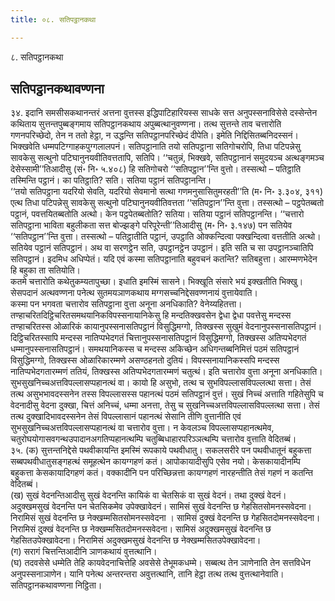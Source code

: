 ```yaml
---
title: ०८. सतिपट्ठानकथा

---
```

८. सतिपट्ठानकथा  


## सतिपट्ठानकथावण्णना

३४. इदानि समसीसकथानन्तरं अत्तना वुत्तस्स इद्धिपाटिहारियस्स साधके सत्त अनुपस्सनाविसेसे दस्सेन्तेन कथिताय सुत्तन्तपुब्बङ्गमाय सतिपट्ठानकथाय अपुब्बत्थानुवण्णना। तत्थ सुत्तन्ते ताव चत्तारोति गणनपरिच्छेदो, तेन न ततो हेट्ठा, न उद्धन्ति सतिपट्ठानपरिच्छेदं दीपेति। इमेति निद्दिसितब्बनिदस्सनं। भिक्खवेति धम्मपटिग्गाहकपुग्गलालपनं। सतिपट्ठानाति तयो सतिपट्ठाना सतिगोचरोपि, तिधा पटिपन्नेसु सावकेसु सत्थुनो पटिघानुनयवीतिवत्ततापि, सतिपि। ‘‘चतुन्नं, भिक्खवे, सतिपट्ठानानं समुदयञ्च अत्थङ्गमञ्च देसेस्सामी’’तिआदीसु (सं॰ नि॰ ५.४०८) हि सतिगोचरो ‘‘सतिपट्ठान’’न्ति वुत्तो। तस्सत्थो – पतिट्ठाति तस्मिन्ति पट्ठानं। का पतिट्ठाति? सति। सतिया पट्ठानं सतिपट्ठानन्ति।  
‘‘तयो सतिपट्ठाना यदरियो सेवति, यदरियो सेवमानो सत्था गणमनुसासितुमरहती’’ति (म॰ नि॰ ३.३०४, ३११) एत्थ तिधा पटिपन्नेसु सावकेसु सत्थुनो पटिघानुनयवीतिवत्तता ‘‘सतिपट्ठान’’न्ति वुत्ता। तस्सत्थो – पट्ठपेतब्बतो पट्ठानं, पवत्तयितब्बतोति अत्थो। केन पट्ठपेतब्बतोति? सतिया। सतिया पट्ठानं सतिपट्ठानन्ति। ‘‘चत्तारो सतिपट्ठाना भाविता बहुलीकता सत्त बोज्झङ्गे परिपूरेन्ती’’तिआदीसु (म॰ नि॰ ३.१४७) पन सतियेव ‘‘सतिपट्ठान’’न्ति वुत्ता। तस्सत्थो – पतिट्ठातीति पट्ठानं, उपट्ठाति ओक्कन्दित्वा पक्खन्दित्वा वत्ततीति अत्थो। सतियेव पट्ठानं सतिपट्ठानं। अथ वा सरणट्ठेन सति, उपट्ठानट्ठेन उपट्ठानं। इति सति च सा उपट्ठानञ्चातिपि सतिपट्ठानं। इदमिध अधिप्पेतं। यदि एवं कस्मा सतिपट्ठानाति बहुवचनं कतन्ति? सतिबहुत्ता। आरम्मणभेदेन हि बहुका ता सतियोति।  
कतमे चत्तारोति कथेतुकम्यतापुच्छा। इधाति इमस्मिं सासने। भिक्खूति संसारे भयं इक्खतीति भिक्खु। सेसपदानं अत्थवण्णना पनेत्थ सुतमयञाणकथाय मग्गसच्चनिद्देसवण्णनायं वुत्तायेवाति।  
कस्मा पन भगवता चत्तारोव सतिपट्ठाना वुत्ता अनूना अनधिकाति? वेनेय्यहितत्ता। तण्हाचरितदिट्ठिचरितसमथयानिकविपस्सनायानिकेसु हि मन्दतिक्खवसेन द्वेधा द्वेधा पवत्तेसु मन्दस्स तण्हाचरितस्स ओळारिकं कायानुपस्सनासतिपट्ठानं विसुद्धिमग्गो, तिक्खस्स सुखुमं वेदनानुपस्सनासतिपट्ठानं। दिट्ठिचरितस्सापि मन्दस्स नातिप्पभेदगतं चित्तानुपस्सनासतिपट्ठानं विसुद्धिमग्गो, तिक्खस्स अतिप्पभेदगतं धम्मानुपस्सनासतिपट्ठानं। समथयानिकस्स च मन्दस्स अकिच्छेन अधिगन्तब्बनिमित्तं पठमं सतिपट्ठानं विसुद्धिमग्गो, तिक्खस्स ओळारिकारम्मणे असण्ठहनतो दुतियं। विपस्सनायानिकस्सपि मन्दस्स नातिप्पभेदगतारम्मणं ततियं, तिक्खस्स अतिप्पभेदगतारम्मणं चतुत्थं। इति चत्तारोव वुत्ता अनूना अनधिकाति।  
सुभसुखनिच्चअत्तविपल्लासप्पहानत्थं वा। कायो हि असुभो, तत्थ च सुभविपल्लासविपल्लत्था सत्ता। तेसं तत्थ असुभभावदस्सनेन तस्स विपल्लासस्स पहानत्थं पठमं सतिपट्ठानं वुत्तं। सुखं निच्चं अत्ताति गहितेसुपि च वेदनादीसु वेदना दुक्खा, चित्तं अनिच्चं, धम्मा अनत्ता, तेसु च सुखनिच्चअत्तविपल्लासविपल्लत्था सत्ता। तेसं तत्थ दुक्खादिभावदस्सनेन तेसं विपल्लासानं पहानत्थं सेसानि तीणि वुत्तानीति एवं सुभसुखनिच्चअत्तविपल्लासप्पहानत्थं वा चत्तारोव वुत्ता। न केवलञ्च विपल्लासप्पहानत्थमेव, चतुरोघयोगासवगन्थउपादानअगतिप्पहानत्थम्पि चतुब्बिधाहारपरिञ्ञत्थम्पि चत्तारोव वुत्ताति वेदितब्बं।  
३५. (क) सुत्तन्तनिद्देसे पथवीकायन्ति इमस्मिं रूपकाये पथवीधातु। सकलसरीरे पन पथवीधातूनं बहुकत्ता सब्बपथवीधातुसङ्गहत्थं समूहत्थेन कायग्गहणं कतं। आपोकायादीसुपि एसेव नयो। केसकायादीनम्पि बहुकत्ता केसकायादिगहणं कतं। वक्कादीनि पन परिच्छिन्नत्ता कायग्गहणं नारहन्तीति तेसं गहणं न कतन्ति वेदितब्बं।  
(ख) सुखं वेदनन्तिआदीसु सुखं वेदनन्ति कायिकं वा चेतसिकं वा सुखं वेदनं। तथा दुक्खं वेदनं। अदुक्खमसुखं वेदनन्ति पन चेतसिकमेव उपेक्खावेदनं। सामिसं सुखं वेदनन्ति छ गेहसितसोमनस्सवेदना। निरामिसं सुखं वेदनन्ति छ नेक्खम्मसितसोमनस्सवेदना । सामिसं दुक्खं वेदनन्ति छ गेहसितदोमनस्सवेदना। निरामिसं दुक्खं वेदनन्ति छ नेक्खम्मसितदोमनस्सवेदना। सामिसं अदुक्खमसुखं वेदनन्ति छ गेहसितउपेक्खावेदना। निरामिसं अदुक्खमसुखं वेदनन्ति छ नेक्खम्मसितउपेक्खावेदना।  
(ग) सरागं चित्तन्तिआदीनि ञाणकथायं वुत्तत्थानि।  
(घ) तदवसेसे धम्मेति तेहि कायवेदनाचित्तेहि अवसेसे तेभूमकधम्मे। सब्बत्थ तेन ञाणेनाति तेन सत्तविधेन अनुपस्सनाञाणेन। यानि पनेत्थ अन्तरन्तरा अवुत्तत्थानि, तानि हेट्ठा तत्थ तत्थ वुत्तत्थानेवाति।  
सतिपट्ठानकथावण्णना निट्ठिता।  